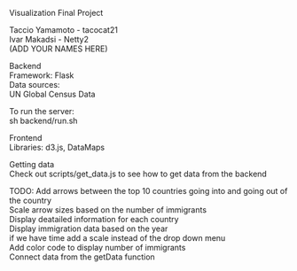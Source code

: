 Visualization Final Project  

Taccio Yamamoto - tacocat21  
Ivar Makadsi - Netty2  
(ADD YOUR NAMES HERE)  

Backend  
Framework: Flask  
Data sources:  
UN Global Census Data  

To run the server:  
sh backend/run.sh  

Frontend  
Libraries: d3.js, DataMaps  

Getting data  
Check out scripts/get_data.js to see how to get data from the backend  

TODO:
Add arrows between the top 10 countries going into and going out of the country  
Scale arrow sizes based on the number of immigrants  
Display deatailed information for each country  
Display immigration data based on the year  
if we have time add a scale instead of the drop down menu   
Add color code to display number of immigrants  
Connect data from the getData function  

